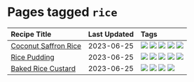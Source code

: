 # Pages tagged `rice`

|Recipe Title|Last Updated|Tags
|:---|:---|:---|
|[Coconut Saffron Rice](../recipes/coconutsaffronrice.md)|2023-06-25|[![](https://img.shields.io/badge/tag-Thai-8ce73b)](../tags/Thai.md) [![](https://img.shields.io/badge/tag-expensive-8344b1)](../tags/expensive.md) [![](https://img.shields.io/badge/tag-rice-28ab17)](../tags/rice.md) [![](https://img.shields.io/badge/tag-sides-1754e4)](../tags/sides.md) [![](https://img.shields.io/badge/tag-stovetop-3a4f8e)](../tags/stovetop.md)|
|[Rice Pudding](../recipes/ricepudding.md)|2023-06-25|[![](https://img.shields.io/badge/tag-dairy-4e6ea)](../tags/dairy.md) [![](https://img.shields.io/badge/tag-dessert-b6c680)](../tags/dessert.md) [![](https://img.shields.io/badge/tag-easy-f1d19f)](../tags/easy.md) [![](https://img.shields.io/badge/tag-rice-28ab17)](../tags/rice.md) [![](https://img.shields.io/badge/tag-rice_cooker-bb15fd)](../tags/rice_cooker.md)|
|[Baked Rice Custard](../recipes/bakedricecustard.md)|2023-06-25|[![](https://img.shields.io/badge/tag-baked-5c1fef)](../tags/baked.md) [![](https://img.shields.io/badge/tag-dairy-4e6ea)](../tags/dairy.md) [![](https://img.shields.io/badge/tag-dessert-b6c680)](../tags/dessert.md) [![](https://img.shields.io/badge/tag-rice-28ab17)](../tags/rice.md)|